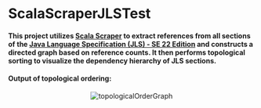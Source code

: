# ScalaScraperJLSTest
#### This project utilizes [Scala Scraper](https://github.com/ruippeixotog/scala-scraper) to extract references from all sections of the [Java Language Specification (JLS) - SE 22 Edition](https://docs.oracle.com/javase/specs/jls/se22/html/index.html) and constructs a directed graph based on reference counts. It then performs topological sorting to visualize the dependency hierarchy of JLS sections.

#### Output of topological ordering:

<p align="center">
  <img src="https://github.com/thecoder0/ScalaScraperTest/assets/80550575/b0242bd6-719f-42ce-85ca-abffc80d002e" alt="topologicalOrderGraph">
</p>
